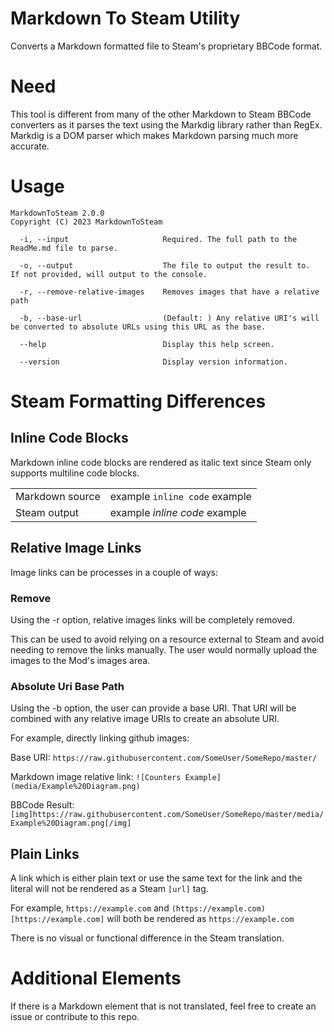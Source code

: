 # Markdown To Steam Utility

Converts a Markdown formatted file to Steam's proprietary BBCode format.  


# Need
This tool is different from many of the other Markdown to Steam BBCode converters as it parses the text using the Markdig library rather than RegEx.  Markdig is a DOM parser which makes Markdown parsing much more accurate.

# Usage

```
MarkdownToSteam 2.0.0
Copyright (C) 2023 MarkdownToSteam

  -i, --input                     Required. The full path to the ReadMe.md file to parse.

  -o, --output                    The file to output the result to.  If not provided, will output to the console.

  -r, --remove-relative-images    Removes images that have a relative path

  -b, --base-url                  (Default: ) Any relative URI's will be converted to absolute URLs using this URL as the base.

  --help                          Display this help screen.

  --version                       Display version information.
  ```


# Steam Formatting Differences

## Inline Code Blocks

Markdown inline code blocks are rendered as italic text since Steam only supports multiline code blocks.

|||
|--|--|
|Markdown source|example ```inline code``` example|
|Steam output|example *inline code* example|


## Relative Image Links
Image links can be processes in a couple of ways:

### Remove
Using the -r option, relative images links will be completely removed.  

This can be used to avoid relying on a resource external to Steam and avoid needing to remove the links manually.  The user would normally upload the images to the Mod's images area.

### Absolute Uri Base Path
Using the -b option, the user can provide a base URI.  That URI will be combined with any relative image URIs to create an absolute URI.

For example, directly linking github images:

Base URI:
```https://raw.githubusercontent.com/SomeUser/SomeRepo/master/```

Markdown image relative link:
```![Counters Example](media/Example%20Diagram.png)```

BBCode Result:
```[img]https://raw.githubusercontent.com/SomeUser/SomeRepo/master/media/Example%20Diagram.png[/img]```



## Plain Links
A link which is either plain text or use the same text for the link and the literal will not be rendered as a Steam `[url]` tag.

For example, ```https://example.com``` and ```(https://example.com)[https://example.com]``` will both be rendered as ```https://example.com```

There is no visual or functional difference in the Steam translation.

# Additional Elements
If there is a Markdown element that is not translated, feel free to create an issue or contribute to this repo.
